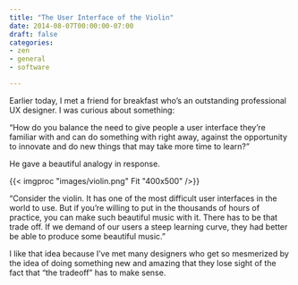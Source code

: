 ```yaml
---
title: "The User Interface of the Violin"
date: 2014-08-07T00:00:00-07:00
draft: false
categories:
- zen
- general
- software

---
```

Earlier today, I met a friend for breakfast who’s an outstanding professional UX designer.  I was curious about something:

“How do you balance the need to give people a user interface they’re familiar with and can do something with right away, against the opportunity to innovate and do new things that may take more time to learn?”

He gave a beautiful analogy in response.

{{< imgproc "images/violin.png" Fit "400x500" />}}

“Consider the violin.  It has one of the most difficult user interfaces in the world to use.  But if you’re willing to put in the thousands of hours of practice, you can make such beautiful music with it.  There has to be that trade off.  If we demand of our users a steep learning curve, they had better be able to produce some beautiful music.”

I like that idea because I’ve met many designers who get so mesmerized by the idea of doing something new and amazing that they lose sight of the fact that “the tradeoff” has to make sense.

